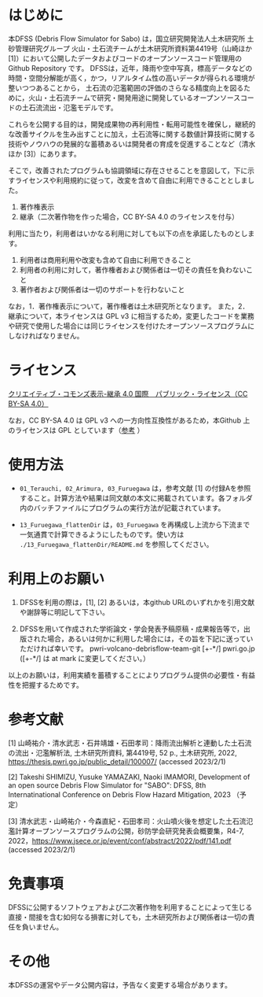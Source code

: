 
# はじめに

本DFSS (Debris Flow Simulator for Sabo) は，国立研究開発法人土木研究所 土砂管理研究グループ 火山・土石流チームが土木研究所資料第4419号（山崎ほか [1]）において公開したデータおよびコードのオープンソースコード管理用の Github Repository です。
DFSSは，近年，降雨や空中写真，標高データなどの時間・空間分解能が高く，かつ，リアルタイム性の高いデータが得られる環境が整いつつあることから，
土石流の氾濫範囲の評価のさらなる精度向上を図るために，火山・土石流チームで研究・開発用途に開発しているオープンソースコードの土石流流出・氾濫モデルです。

これらを公開する目的は，開発成果物の再利用性・転用可能性を確保し，継続的な改善サイクルを生み出すことに加え，土石流等に関する数値計算技術に関する技術やノウハウの発展的な蓄積あるいは開発者の育成を促進することなど（清水ほか [3]）にあります。

そこで，改善されたプログラムも協調領域に存在させることを意図して，下に示すライセンスや利用規約に従って，改変を含めて自由に利用できることとしました。

1. 著作権表示
2. 継承（二次著作物を作った場合，CC BY-SA 4.0 のライセンスを付与）

利用に当たり，利用者はいかなる利用に対しても以下の点を承諾したものとします。

1. 利用者は商用利用や改変も含めて自由に利用できること
2. 利用者の利用に対して，著作権者および関係者は一切その責任を負わないこと
3. 著作者および関係者は一切のサポートを行わないこと



なお，1．著作権表示について，著作権者は土木研究所となります。
また，2．継承について，本ライセンスは GPL v3 に相当するため，変更したコードを業務や研究で使用した場合には同じライセンスを付けたオープンソースプログラムにしなければなりません。


# ライセンス

[クリエイティブ・コモンズ表示-継承 4.0 国際　パブリック・ライセンス（CC BY-SA 4.0）](https://creativecommons.org/licenses/by-sa/4.0/deed.ja)

なお，CC BY-SA 4.0 は GPL v3 への一方向性互換性があるため，本Github 上のライセンスは GPL としています（[参考](https://creativecommons.jp/2016/01/25/cc-by-sa-%EF%BC%88%E8%A1%A8%E7%A4%BA-%E7%B6%99%E6%89%BF%EF%BC%89-4-0%E3%81%8B%E3%82%89gpl-v3%E3%81%B8%E3%81%AE%E4%B8%80%E6%96%B9%E5%90%91%E3%81%AE%E4%BA%92%E6%8F%9B%E3%81%8C%E5%AE%9F%E7%8F%BE/) ）



# 使用方法

+ `01_Terauchi, 02_Arimura, 03_Furuegawa` は，参考文献 [1] の付録Aを参照すること。計算方法や結果は同文献の本文に掲載されています。各フォルダ内のバッチファイルにプログラムの実行方法が記載されています。

+ `13_Furuegawa_flattenDir` は，`03_Furuegawa` を再構成し上流から下流まで一気通貫で計算できるようにしたものです。使い方は `./13_Furuegawa_flattenDir/README.md` を参照してください。


# 利用上のお願い

1. DFSSを利用の際は，[1], [2] あるいは，本github URLのいずれかを引用文献や謝辞等に明記して下さい。

2. DFSSを用いて作成された学術論文・学会発表予稿原稿・成果報告等で，出版された場合，あるいは何かに利用した場合には，その旨を下記に送っていただければ幸いです。
    pwri-volcano-debrisflow-team-git [\+\-\*/] pwri.go.jp ([\+\-\*/] は at mark に変更してください。）


以上のお願いは，利用実績を蓄積することによりプログラム提供の必要性・有益性を把握するためです。



# 参考文献

[1] 山崎祐介・清水武志・石井靖雄・石田孝司：降雨流出解析と連動した土石流の流出・氾濫解析法, 土木研究所資料, 第4419号, 52 p., 土木研究所, 2022, https://thesis.pwri.go.jp/public_detail/100007/ (accessed 2023/2/1)

[2] Takeshi SHIMIZU, Yusuke YAMAZAKI, Naoki IMAMORI, Development of an open source Debris Flow Simulator for "SABO": DFSS, 8th Internatinational Conference on Debris Flow Hazard Mitigation, 2023 （予定）

[3] 清水武志・山崎祐介・今森直紀・石田孝司：火山噴火後を想定した土石流氾濫計算オープンソースプログラムの公開，砂防学会研究発表会概要集，R4-7, 2022，https://www.jsece.or.jp/event/conf/abstract/2022/pdf/141.pdf (accessed 2023/2/1)



# 免責事項

DFSSに公開するソフトウェアおよび二次著作物を利用することによって生じる直接・間接を含む如何なる損害に対しても，土木研究所および関係者は一切の責任を負いません。


# その他

本DFSSの運営やデータ公開内容は，予告なく変更する場合があります。

